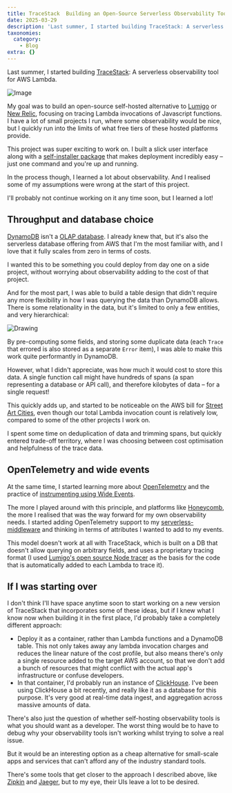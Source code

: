 ```yaml
---
title: TraceStack  Building an Open-Source Serverless Observability Tool
date: 2025-03-29
description: 'Last summer, I started building TraceStack: A serverless observability tool for AWS Lambda.   <img src="https://mirri.link/0q5NbUF" alt="Image" /> ...'
taxonomies:
  category:
    - Blog
extra: {}
---
```



Last summer, I started building [TraceStack](https://github.com/includable/trace-stack): A serverless observability tool for AWS Lambda. 

<img src="https://mirri.link/0q5NbUF" alt="Image" />

My goal was to build an open-source self-hosted alternative to [Lumigo](https://lumigo.io) or [New Relic](https://newrelic.com), focusing on tracing Lambda invocations of Javascript functions. I have a lot of small projects I run, where some observability would be nice, but I quickly run into the limits of what free tiers of these hosted platforms provide.

This project was super exciting to work on. I built a slick user interface along with a [self-installer package](https://github.com/includable/trace-stack#getting-started) that makes deployment incredibly easy – just one command and you're up and running.

In the process though, I learned a lot about observability. And I realised some of my assumptions were wrong at the start of this project.

I'll probably not continue working on it any time soon, but I learned a lot!

## Throughput and database choice
[DynamoDB](https://docs.aws.amazon.com/amazondynamodb/latest/developerguide/Introduction.html) isn't a [OLAP database](https://en.wikipedia.org/wiki/Online_analytical_processing). I already knew that, but it's also the serverless database offering from AWS that I'm the most familiar with, and I love that it fully scales from zero in terms of costs.

I wanted this to be something you could deploy from day one on a side project, without worrying about observability adding to the cost of that project.

And for the most part, I was able to build a table design that didn't require any more flexibility in how I was querying the data than DynamoDB allows. There is some relationality in the data, but it's limited to only a few entities, and very hierarchical:

<img src="https://mirri.link/VZQUqbw" alt="Drawing" />

By pre-computing some fields, and storing some duplicate data (each `Trace` that errored is also stored as a separate `Error` item), I was able to make this work quite performantly in DynamoDB. 

However, what I didn't appreciate, was how much it would cost to store this data. A single function call might have hundreds of spans (a span representing a database or API call), and therefore kilobytes of data – for a single request!

This quickly adds up, and started to be noticeable on the AWS bill for [Street Art Cities](https://streetartcities.com), even though our total Lambda invocation count is relatively low, compared to some of the other projects I work on.

I spent some time on deduplication of data and trimming spans, but quickly entered trade-off territory, where I was choosing between cost optimisation and helpfulness of the trace data.

## OpenTelemetry and wide events
At the same time, I started learning more about [OpenTelemetry](https://opentelemetry.io/docs/concepts/observability-primer/) and the practice of [instrumenting using Wide Events](https://jeremymorrell.dev/blog/a-practitioners-guide-to-wide-events/). 

The more I played around with this principle, and platforms like [Honeycomb](https://www.honeycomb.io), the more I realised that was the way forward for my own observability needs. I started adding OpenTelemetry support to my [serverless-middleware](https://github.com/includable/serverless-middleware?tab=readme-ov-file#opentelemetry-span-enrichment) and thinking in terms of attributes I wanted to add to my events.

This model doesn't work at all with TraceStack, which is built on a DB that doesn't allow querying on arbitrary fields, and uses a proprietary tracing format (I used [Lumigo's open source Node tracer](https://github.com/lumigo-io/lumigo-node) as the basis for the code that is automatically added to each Lambda to trace it).

## If I was starting over
I don't think I'll have space anytime soon to start working on a new version of TraceStack that incorporates some of these ideas, but if I knew what I know now when building it in the first place, I'd probably take a completely different approach:

- Deploy it as a container, rather than Lambda functions and a DynamoDB table. This not only takes away any lambda invocation charges and reduces the linear nature of the cost profile, but also means there's only a single resource added to the target AWS account, so that we don't add a bunch of resources that might conflict with the actual app's infrastructure or confuse developers.
- In that container, I'd probably run an instance of [ClickHouse](https://clickhouse.com). I've been using ClickHouse a bit recently, and really like it as a database for this purpose. It's very good at real-time data ingest, and aggregation across massive amounts of data.

There's also just the question of whether self-hosting observability tools is what you should want as a developer. The worst thing would be to have to debug why your observability tools isn't working whilst trying to solve a real issue. 

But it would be an interesting option as a cheap alternative for small-scale apps and services that can't afford any of the industry standard tools. 

There's some tools that get closer to the approach I described above, like [Zipkin](https://zipkin.io/) and [Jaeger](https://www.jaegertracing.io/), but to my eye, their UIs leave a lot to be desired.

<style>a[href="#internal-link"] { color: #9b9b9b; text-decoration: none !important; }</style>